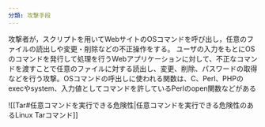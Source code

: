 ```yaml
---
分類: 攻撃手段
---
```


攻撃者が，スクリプトを用いてWebサイトのOSコマンドを呼び出し，任意のファイルの読出しや変更・削除などの不正操作をする。
ユーザの入力をもとにOSのコマンドを発行して処理を行うWebアプリケーションに対して、不正なコマンドを渡すことで任意のファイルに対する読出し、変更、削除、パスワードの取得などを行う攻撃。OSコマンドの呼出しに使われる関数は、C、Perl、PHPのexecやsystem、入力値としてコマンドを許しているPerlのopen関数などがある

![[Tar#任意コマンドを実行できる危険性|任意コマンドを実行できる危険性のあるLinux Tarコマンド]]



